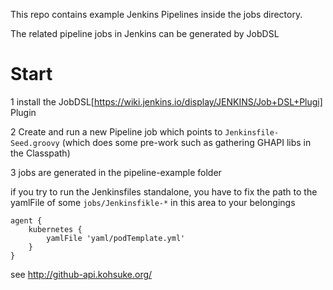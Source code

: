 This repo contains example Jenkins Pipelines inside the jobs directory.

The related pipeline jobs in Jenkins can be generated by JobDSL

# Start

1 install the  JobDSL[https://wiki.jenkins.io/display/JENKINS/Job+DSL+Plugi] Plugin

2 Create and run a new Pipeline job which points to `Jenkinsfile-Seed.groovy`  (which does some pre-work such as gathering GHAPI libs in the Classpath)

3 jobs are generated in the pipeline-example folder 


if you try to run the Jenkinsfiles standalone, you have to fix the path to the yamlFile of some `jobs/Jenkinsfikle-*` in this area to your belongings
```
agent {
    kubernetes {
        yamlFile 'yaml/podTemplate.yml'
    }
}
```



see  http://github-api.kohsuke.org/

